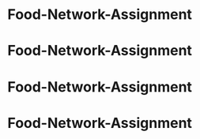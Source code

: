 # Food-Network-Assignment
# Food-Network-Assignment
# Food-Network-Assignment
# Food-Network-Assignment
